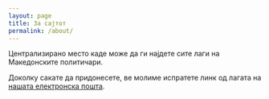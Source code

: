 ```yaml
---
layout: page
title: За сајтот
permalink: /about/
---
```


Централизирано место каде може да ги најдете сите лаги на Македонските политичари.

Доколку сакате да придонесете, ве молиме испратете линк од лагата на <a href="mailto:NaLagataISeKratkiNozete@gmail.com">нашата електронска пошта</a>.

